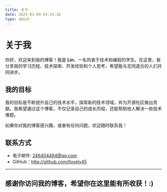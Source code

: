 ```yaml
---
title: 关于
date: 2025-01-09 03:54:16
type: about
---
```


# 关于我

你好，欢迎来到我的博客！我是 **Lin**，一名热衷于技术和编程的学生。在这里，我分享我的学习历程、技术探索、开发经验和个人思考，希望能与志同道合的人们共同进步。

## 我的目标

我的目标是不断提升自己的技术水平，探索新的技术领域，并为开源社区做出贡献。我希望通过这个博客，不仅记录自己的成长历程，还能帮助他人解决一些技术难题。

如果你对我的博客感兴趣，或者有任何问题，欢迎随时联系我！

## 联系方式

- 电子邮件: 246404494@qq.com
- GitHub：http://github.com/llovely45

---

感谢你访问我的博客，希望你在这里能有所收获！:)
---
